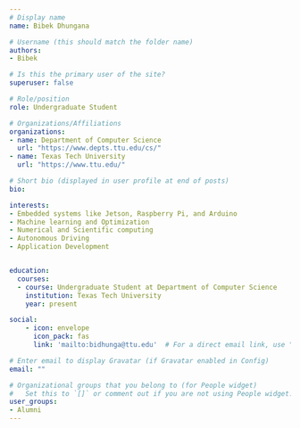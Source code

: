 ```yaml
---
# Display name
name: Bibek Dhungana

# Username (this should match the folder name)
authors:
- Bibek

# Is this the primary user of the site?
superuser: false

# Role/position
role: Undergraduate Student

# Organizations/Affiliations
organizations:
- name: Department of Computer Science
  url: "https://www.depts.ttu.edu/cs/"
- name: Texas Tech University
  url: "https://www.ttu.edu/"

# Short bio (displayed in user profile at end of posts)
bio:

interests:
- Embedded systems like Jetson, Raspberry Pi, and Arduino
- Machine learning and Optimization
- Numerical and Scientific computing
- Autonomous Driving
- Application Development


education:
  courses:
  - course: Undergraduate Student at Department of Computer Science
    institution: Texas Tech University
    year: present

social:
    - icon: envelope
      icon_pack: fas
      link: 'mailto:bidhunga@ttu.edu'  # For a direct email link, use "mailto:test@example.org".

# Enter email to display Gravatar (if Gravatar enabled in Config)
email: ""

# Organizational groups that you belong to (for People widget)
#   Set this to `[]` or comment out if you are not using People widget.  
user_groups:
- Alumni
---
```

